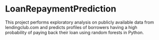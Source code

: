 # LoanRepaymentPrediction
This project performs exploratory analysis on publicly available data from lendingclub.com and predicts profiles of borrowers having a high probability of paying back their loan using random forests in Python.
